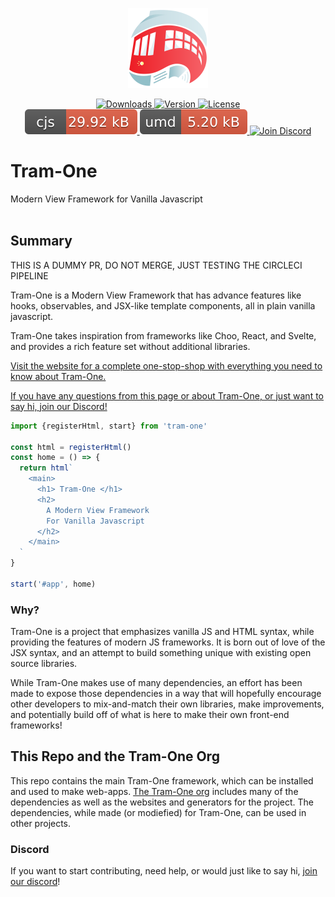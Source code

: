 <p align="center"><a href="http://tram-one.io/" target="_blank"><img src="https://raw.githubusercontent.com/Tram-One/tram-logo/master/v3/tram.svg?sanitize=true" height="128"></a></p>

<div align="center">
  <a href="https://www.npmjs.com/package/tram-one">
    <img src="https://img.shields.io/npm/dm/tram-one.svg" alt="Downloads">
  </a>
  <a href="https://www.npmjs.com/package/tram-one">
    <img src="https://img.shields.io/npm/v/tram-one.svg" alt="Version">
  </a>
  <a href="https://www.npmjs.com/package/tram-one">
    <img src="https://img.shields.io/npm/l/tram-one.svg" alt="License">
  </a>
</div>
<div align="center">
  <a href="https://www.npmjs.com/package/tram-one">
    <img src="https://github.com/Tram-One/tram-one/raw/master/docs/badges/cjs.svg?sanitize=true" alt="Common JS build size">
  </a>
  <a href="https://unpkg.com/tram-one/dist/tram-one.umd.js">
    <img src="https://github.com/Tram-One/tram-one/raw/master/docs/badges/umd.svg?sanitize=true" alt="UMD build size">
  </a>
  <a href="https://discord.gg/dpBXAQC">
    <img src="https://img.shields.io/badge/discord-join-83ded3.svg?style=flat" alt="Join Discord">
  </a>
</div>

# Tram-One

Modern View Framework for Vanilla Javascript
<br>
<br>

## Summary

THIS IS A DUMMY PR, DO NOT MERGE, JUST TESTING THE CIRCLECI PIPELINE

Tram-One is a Modern View Framework that has advance features like hooks, observables, and JSX-like template components, all in plain vanilla javascript.

Tram-One takes inspiration from frameworks like Choo, React, and Svelte, and provides a rich feature set without additional libraries.

[Visit the website for a complete one-stop-shop with everything you need to know about Tram-One.](http://tram-one.io/)

[If you have any questions from this page or about Tram-One, or just want to say hi, join our Discord!](https://discord.gg/dpBXAQC)

```javascript
import {registerHtml, start} from 'tram-one'

const html = registerHtml()
const home = () => {
  return html`
    <main>
      <h1> Tram-One </h1>
      <h2>
        A Modern View Framework
        For Vanilla Javascript
      </h2>
    </main>
  `
}

start('#app', home)
```

### Why?
Tram-One is a project that emphasizes vanilla JS and HTML syntax, while providing the features of modern JS frameworks. It is born out of love of the JSX syntax, and an attempt to build something unique with existing open source libraries.

While Tram-One makes use of many dependencies, an effort has been made to expose those dependencies in a way that will hopefully
encourage other developers to mix-and-match their own libraries, make improvements, and potentially
build off of what is here to make their own front-end frameworks!

## This Repo and the Tram-One Org
This repo contains the main Tram-One framework, which can be installed and
used to make web-apps. [The Tram-One org](https://github.com/Tram-One)
includes many of the dependencies as well as the websites and generators for the project.
The dependencies, while made (or modiefied) for Tram-One, can be used in other projects.

### Discord

If you want to start contributing, need help, or would just like to say hi,
[join our discord](https://discord.gg/dpBXAQC)!
